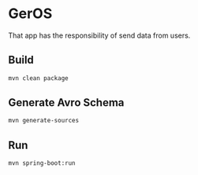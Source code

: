 # GerOS

That app has the responsibility of send data from users.

## Build
```bash
mvn clean package
```

## Generate Avro Schema
```bash
mvn generate-sources
```

## Run
```bash
mvn spring-boot:run
```
